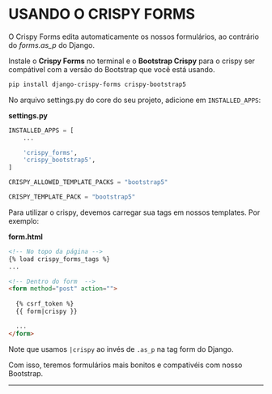 <!-- {% raw %} -->
# USANDO O CRISPY FORMS
O Crispy Forms edita automaticamente os nossos formulários, ao contrário do *forms.as_p* do Django. 

Instale o **Crispy Forms** no terminal e o **Bootstrap Crispy** para o crispy ser compátivel com a versão do Bootstrap que você está usando.
```bash
pip install django-crispy-forms crispy-bootstrap5
```
No arquivo settings.py do core do seu projeto, adicione em ``INSTALLED_APPS``:

**settings.py**
```py
INSTALLED_APPS = [
    ...

    'crispy_forms',
    'crispy_bootstrap5',
]

CRISPY_ALLOWED_TEMPLATE_PACKS = "bootstrap5"

CRISPY_TEMPLATE_PACK = "bootstrap5"
```

Para utilizar o crispy, devemos carregar sua tags em nossos templates. Por exemplo:

**form.html**
```html
<!-- No topo da página -->
{% load crispy_forms_tags %}
...

<!-- Dentro do form  -->
<form method="post" action="">
  
  {% csrf_token %}
  {{ form|crispy }}

  ...
</form>
```

Note que usamos ``|crispy`` ao invés de ``.as_p`` na tag form do Django.

Com isso, teremos formulários mais bonitos e compativéis com nosso Bootstrap.

---
<!-- {% endraw %} -->